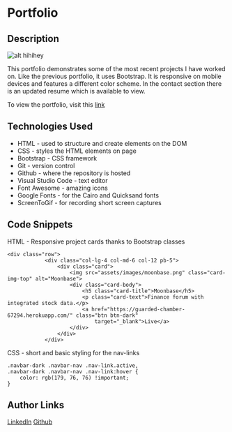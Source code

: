 # Portfolio

## Description
![alt hihihey](assets/images/mushi.gif)

This portfolio demonstrates some of the most recent projects I have worked on. Like the previous portfolio, it uses Bootstrap. It is responsive on mobile devices and features a different color scheme. In the contact section there is an updated resume which is available to view.

To view the portfolio, visit this [link](https://mushymane.github.io/portfolio-3/)

## Technologies Used
- HTML - used to structure and create elements on the DOM
- CSS - styles the HTML elements on page
- Bootstrap - CSS framework
- Git - version control
- Github - where the repository is hosted
- Visual Studio Code - text editor
- Font Awesome - amazing icons
- Google Fonts - for the Cairo and Quicksand fonts
- ScreenToGif - for recording short screen captures

## Code Snippets
HTML - Responsive project cards thanks to Bootstrap classes
```
<div class="row">
            <div class="col-lg-4 col-md-6 col-12 pb-5">
                <div class="card">
                    <img src="assets/images/moonbase.png" class="card-img-top" alt="Moonbase">
                    <div class="card-body">
                        <h5 class="card-title">Moonbase</h5>
                        <p class="card-text">Finance forum with integrated stock data.</p>
                        <a href="https://guarded-chamber-67294.herokuapp.com/" class="btn btn-dark"
                            target="_blank">Live</a>
                    </div>
                </div>
            </div>
```
CSS - short and basic styling for the nav-links
```
.navbar-dark .navbar-nav .nav-link.active,
.navbar-dark .navbar-nav .nav-link:hover {
    color: rgb(179, 76, 76) !important;
}
```

## Author Links
[LinkedIn](https://www.linkedin.com/in/luigilantin/)
[Github](https://github.com/mushymane)